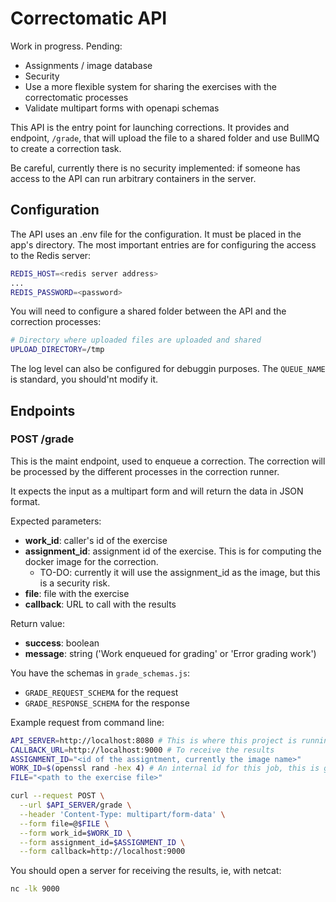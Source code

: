 # Correctomatic API

Work in progress. Pending:
- Assignments / image database
- Security
- Use a more flexible system for sharing the exercises with the correctomatic processes
- Validate multipart forms with openapi schemas

This API is the entry point for launching corrections. It provides and endpoint, `/grade`, that will upload the file
to a shared folder and use BullMQ to create a correction task.

Be careful, currently there is no security implemented: if someone has access to the API can run arbitrary containers
in the server.

## Configuration

The API uses an .env file for the configuration. It must be placed in the app's directory. The most important entries
are for configuring the access to the Redis server:

```sh
REDIS_HOST=<redis server address>
...
REDIS_PASSWORD=<password>
```

You will need to configure a shared folder between the API and the correction processes:
```sh
# Directory where uploaded files are uploaded and shared
UPLOAD_DIRECTORY=/tmp
```

The log level can also be configured for debuggin purposes. The `QUEUE_NAME` is standard, you should'nt modify it.

## Endpoints

### POST /grade

This is the maint endpoint, used to enqueue a correction. The correction will be processed by the different processes in the correction runner.

It expects the input as a multipart form and will return the data in JSON format.

Expected parameters:
- **work_id**: caller's id of the exercise
- **assignment_id**: assignment id of the exercise. This is for computing the docker image for the correction.
  - TO-DO: currently it will use the assignment_id as the image, but this is a security risk.
- **file**: file with the exercise
- **callback**: URL to call with the results

Return value:
- **success**: boolean
- **message**: string ('Work enqueued for grading' or 'Error grading work')

You have the schemas in `grade_schemas.js`:
  - `GRADE_REQUEST_SCHEMA` for the request
  - `GRADE_RESPONSE_SCHEMA` for the response


Example request from command line:

```sh
API_SERVER=http://localhost:8080 # This is where this project is running
CALLBACK_URL=http://localhost:9000 # To receive the results
ASSIGNMENT_ID="<id of the assigntment, currently the image name>"
WORK_ID=$(openssl rand -hex 4) # An internal id for this job, this is generating a random one
FILE="<path to the exercise file>"

curl --request POST \
  --url $API_SERVER/grade \
  --header 'Content-Type: multipart/form-data' \
  --form file=@$FILE \
  --form work_id=$WORK_ID \
  --form assignment_id=$ASSIGNMENT_ID \
  --form callback=http://localhost:9000
```

You should open a server for receiving the results, ie, with netcat:
```sh
nc -lk 9000
```
